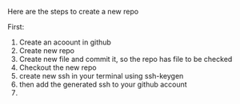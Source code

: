 Here are the steps to create a new repo

First: 
1. Create an acoount in github
2. Create new repo
3. Create new file and commit it, so the repo has file to be checked
4. Checkout the new repo
5. create new ssh in your terminal using ssh-keygen
6. then add the generated ssh to your github account
7. 


